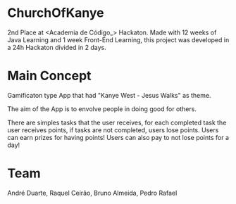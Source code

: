 # ChurchOfKanye

2nd Place at <Academia de Código_> Hackaton.
Made with 12 weeks of Java Learning and 1 week Front-End Learning, this project was developed in a 24h Hackaton divided in 2 days.

# Main Concept
Gamificaton type App that had "Kanye West - Jesus Walks" as theme.

The aim of the App is to envolve people in doing good for others.

There are simples tasks that the user receives, for each completed task the user receives points, if tasks are not completed, users lose points.
Users can earn prizes for having points!
Users can also pay to not lose points for a day!

# Team
André Duarte, Raquel Ceirão, Bruno Almeida, Pedro Rafael
